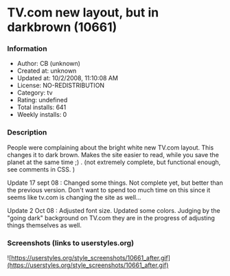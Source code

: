 # TV.com new layout, but in darkbrown (10661)

### Information
- Author: CB (unknown)
- Created at: unknown
- Updated at: 10/2/2008, 11:10:08 AM
- License: NO-REDISTRIBUTION
- Category: tv
- Rating: undefined
- Total installs: 641
- Weekly installs: 0


### Description
People were complaining about the bright white new TV.com layout.
This changes it to dark brown. Makes the site easier to read, while you save the planet at the same time ;) .
(not extremely complete, but functional enough, see comments in CSS. )

Update 17 sept 08 : Changed some things.
Not complete yet, but better than the previous version.
Don't want to spend too much time on this since it seems like tv.com is changing the site as well...

Update 2 Oct 08 : Adjusted font size. Updated some colors. Judging by the "going dark" background on TV.com they are in the progress of adjusting things themselves as well.


### Screenshots (links to userstyles.org)
![https://userstyles.org/style_screenshots/10661_after.gif](https://userstyles.org/style_screenshots/10661_after.gif)


